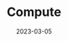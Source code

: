 ---
title: "Compute"
linkTitle: "Compute"
weight: 200
date: 2023-03-05
description: >
  Konfiguration von Rechenleistungen
---